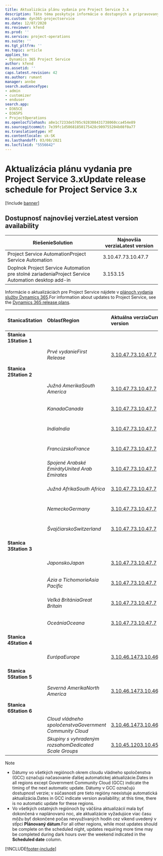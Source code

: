 ```yaml
---
title: Aktualizácia plánu vydania pre Project Service 3.x
description: Táto téma poskytuje informácie o dostupných a pripravovaných vydaniach aplikácie Dynamics 365 Project Service Automation.
ms.custom: dyn365-projectservice
ms.date: 12/07/2020
ms.reviewer: kfend
ms.prod: ''
ms.service: project-operations
ms.suite: ''
ms.tgt_pltfrm: ''
ms.topic: article
applies_to:
- Dynamics 365 Project Service
author: kfend
ms.assetid: ''
caps.latest.revision: 42
ms.author: rumant
manager: annbe
search.audienceType:
- admin
- customizer
- enduser
search.app:
- D365CE
- D365PS
- ProjectOperations
ms.openlocfilehash: a8e1c7233de5705c928308431738060cca454e89
ms.sourcegitcommit: 7e39fc1d50681850175428c909755204b08f0a77
ms.translationtype: HT
ms.contentlocale: sk-SK
ms.lasthandoff: 03/08/2021
ms.locfileid: "5556642"
---
```

# <a name="update-release-schedule-for-project-service-3x"></a><span data-ttu-id="488a1-103">Aktualizácia plánu vydania pre Project Service 3.x</span><span class="sxs-lookup"><span data-stu-id="488a1-103">Update release schedule for Project Service 3.x</span></span>

[!include [banner](../includes/psa-now-project-operations.md)]

## <a name="latest-version-availability"></a><span data-ttu-id="488a1-104">Dostupnosť najnovšej verzie</span><span class="sxs-lookup"><span data-stu-id="488a1-104">Latest version availability</span></span>

| <span data-ttu-id="488a1-105">Riešenie</span><span class="sxs-lookup"><span data-stu-id="488a1-105">Solution</span></span>  | <span data-ttu-id="488a1-106">Najnovšia verzia</span><span class="sxs-lookup"><span data-stu-id="488a1-106">Latest version</span></span> |
|-------|----|
| <span data-ttu-id="488a1-107">Project Service Automation</span><span class="sxs-lookup"><span data-stu-id="488a1-107">Project Service Automation</span></span>    | <span data-ttu-id="488a1-108">3.10.47.7</span><span class="sxs-lookup"><span data-stu-id="488a1-108">3.10.47.7</span></span> |
| <span data-ttu-id="488a1-109">Doplnok Project Service Automation pre stolné zariadenia</span><span class="sxs-lookup"><span data-stu-id="488a1-109">Project Service Automation desktop add-in</span></span>                | <span data-ttu-id="488a1-110">3.15</span><span class="sxs-lookup"><span data-stu-id="488a1-110">3.15</span></span>          |

<span data-ttu-id="488a1-111">Informácie o aktualizáciách pre Project Service nájdete v [plánoch vydania služby Dynamics 365](https://docs.microsoft.com/dynamics365/release-plans/).</span><span class="sxs-lookup"><span data-stu-id="488a1-111">For information about updates to Project Service, see the [Dynamics 365 release plans](https://docs.microsoft.com/dynamics365/release-plans/).</span></span> 

| <span data-ttu-id="488a1-112">Stanica</span><span class="sxs-lookup"><span data-stu-id="488a1-112">Station</span></span>  | <span data-ttu-id="488a1-113">Oblasť</span><span class="sxs-lookup"><span data-stu-id="488a1-113">Region</span></span> | <span data-ttu-id="488a1-114">Aktuálna verzia</span><span class="sxs-lookup"><span data-stu-id="488a1-114">Current version</span></span> | <span data-ttu-id="488a1-115">Ďalšia verzia</span><span class="sxs-lookup"><span data-stu-id="488a1-115">Next version</span></span> |  <span data-ttu-id="488a1-116">Plánovaný dátum</span><span class="sxs-lookup"><span data-stu-id="488a1-116">Scheduled date</span></span>
| :---   | :---   | :---   | :---   |:---   |         
|<span data-ttu-id="488a1-117"><strong>Stanica 1</strong></span><span class="sxs-lookup"><span data-stu-id="488a1-117"><strong>Station 1</strong></span></span> | |  |  | |
| | <span data-ttu-id="488a1-118"><i>Prvé vydanie</i></span><span class="sxs-lookup"><span data-stu-id="488a1-118"><i>First Release</i></span></span> | [<span data-ttu-id="488a1-119">3.10.47.7</span><span class="sxs-lookup"><span data-stu-id="488a1-119">3.10.47.7</span></span>](whats-new-ur-29.md) | <span data-ttu-id="488a1-120">Spracuje sa</span><span class="sxs-lookup"><span data-stu-id="488a1-120">TBD</span></span> | <span data-ttu-id="488a1-121">2. apríla 2021</span><span class="sxs-lookup"><span data-stu-id="488a1-121">April 2, 2021</span></span>
|<span data-ttu-id="488a1-122"><strong>Stanica 2</strong></span><span class="sxs-lookup"><span data-stu-id="488a1-122"><strong>Station 2</strong></span></span> | |  |  | |
| | <span data-ttu-id="488a1-123"><i>Južná Amerika</i></span><span class="sxs-lookup"><span data-stu-id="488a1-123"><i>South America</i></span></span> | [<span data-ttu-id="488a1-124">3.10.47.7</span><span class="sxs-lookup"><span data-stu-id="488a1-124">3.10.47.7</span></span>](whats-new-ur-29.md) | <span data-ttu-id="488a1-125">Spracuje sa</span><span class="sxs-lookup"><span data-stu-id="488a1-125">TBD</span></span> | <span data-ttu-id="488a1-126">2. apríla 2021</span><span class="sxs-lookup"><span data-stu-id="488a1-126">April 2, 2021</span></span>
| | <span data-ttu-id="488a1-127"><i>Kanada</i></span><span class="sxs-lookup"><span data-stu-id="488a1-127"><i>Canada</i></span></span> | [<span data-ttu-id="488a1-128">3.10.47.7</span><span class="sxs-lookup"><span data-stu-id="488a1-128">3.10.47.7</span></span>](whats-new-ur-29.md) | <span data-ttu-id="488a1-129">Spracuje sa</span><span class="sxs-lookup"><span data-stu-id="488a1-129">TBD</span></span> | <span data-ttu-id="488a1-130">2. apríla 2021</span><span class="sxs-lookup"><span data-stu-id="488a1-130">April 2, 2021</span></span>
| | <span data-ttu-id="488a1-131"><i>India</i></span><span class="sxs-lookup"><span data-stu-id="488a1-131"><i>India</i></span></span> | [<span data-ttu-id="488a1-132">3.10.47.7</span><span class="sxs-lookup"><span data-stu-id="488a1-132">3.10.47.7</span></span>](whats-new-ur-29.md) | <span data-ttu-id="488a1-133">Spracuje sa</span><span class="sxs-lookup"><span data-stu-id="488a1-133">TBD</span></span> | <span data-ttu-id="488a1-134">2. apríla 2021</span><span class="sxs-lookup"><span data-stu-id="488a1-134">April 2, 2021</span></span>
| | <span data-ttu-id="488a1-135"><i>Francúzsko</i></span><span class="sxs-lookup"><span data-stu-id="488a1-135"><i>France</i></span></span> | [<span data-ttu-id="488a1-136">3.10.47.7</span><span class="sxs-lookup"><span data-stu-id="488a1-136">3.10.47.7</span></span>](whats-new-ur-29.md) | <span data-ttu-id="488a1-137">Spracuje sa</span><span class="sxs-lookup"><span data-stu-id="488a1-137">TBD</span></span> | <span data-ttu-id="488a1-138">2. apríla 2021</span><span class="sxs-lookup"><span data-stu-id="488a1-138">April 2, 2021</span></span>
| | <span data-ttu-id="488a1-139"><i>Spojené Arabské Emiráty</i></span><span class="sxs-lookup"><span data-stu-id="488a1-139"><i>United Arab Emirates</i></span></span> | [<span data-ttu-id="488a1-140">3.10.47.7</span><span class="sxs-lookup"><span data-stu-id="488a1-140">3.10.47.7</span></span>](whats-new-ur-29.md) | <span data-ttu-id="488a1-141">Spracuje sa</span><span class="sxs-lookup"><span data-stu-id="488a1-141">TBD</span></span> | <span data-ttu-id="488a1-142">2. apríla 2021</span><span class="sxs-lookup"><span data-stu-id="488a1-142">April 2, 2021</span></span>
| | <span data-ttu-id="488a1-143"><i>Južná Afrika</i></span><span class="sxs-lookup"><span data-stu-id="488a1-143"><i>South Africa</i></span></span> | [<span data-ttu-id="488a1-144">3.10.47.7</span><span class="sxs-lookup"><span data-stu-id="488a1-144">3.10.47.7</span></span>](whats-new-ur-29.md) | <span data-ttu-id="488a1-145">Spracuje sa</span><span class="sxs-lookup"><span data-stu-id="488a1-145">TBD</span></span> | <span data-ttu-id="488a1-146">2. apríla 2021</span><span class="sxs-lookup"><span data-stu-id="488a1-146">April 2, 2021</span></span>
| | <span data-ttu-id="488a1-147"><i>Nemecko</i></span><span class="sxs-lookup"><span data-stu-id="488a1-147"><i>Germany</i></span></span> | [<span data-ttu-id="488a1-148">3.10.47.7</span><span class="sxs-lookup"><span data-stu-id="488a1-148">3.10.47.7</span></span>](whats-new-ur-29.md) | <span data-ttu-id="488a1-149">Spracuje sa</span><span class="sxs-lookup"><span data-stu-id="488a1-149">TBD</span></span> | <span data-ttu-id="488a1-150">2. apríla 2021</span><span class="sxs-lookup"><span data-stu-id="488a1-150">April 2, 2021</span></span>
| | <span data-ttu-id="488a1-151"><i>Švajčiarsko</i></span><span class="sxs-lookup"><span data-stu-id="488a1-151"><i>Switzerland</i></span></span> | [<span data-ttu-id="488a1-152">3.10.47.7</span><span class="sxs-lookup"><span data-stu-id="488a1-152">3.10.47.7</span></span>](whats-new-ur-29.md) | <span data-ttu-id="488a1-153">Spracuje sa</span><span class="sxs-lookup"><span data-stu-id="488a1-153">TBD</span></span> | <span data-ttu-id="488a1-154">2. apríla 2021</span><span class="sxs-lookup"><span data-stu-id="488a1-154">April 2, 2021</span></span>
|<span data-ttu-id="488a1-155"><strong>Stanica 3</strong></span><span class="sxs-lookup"><span data-stu-id="488a1-155"><strong>Station 3</strong></span></span> | |  |  | |
| | <span data-ttu-id="488a1-156"><i>Japonsko</i></span><span class="sxs-lookup"><span data-stu-id="488a1-156"><i>Japan</i></span></span> | [<span data-ttu-id="488a1-157">3.10.47.7</span><span class="sxs-lookup"><span data-stu-id="488a1-157">3.10.47.7</span></span>](whats-new-ur-29.md) | <span data-ttu-id="488a1-158">Spracuje sa</span><span class="sxs-lookup"><span data-stu-id="488a1-158">TBD</span></span> | <span data-ttu-id="488a1-159">9. apríla 2021</span><span class="sxs-lookup"><span data-stu-id="488a1-159">April 9, 2021</span></span>
| | <span data-ttu-id="488a1-160"><i>Ázia a Tichomorie</i></span><span class="sxs-lookup"><span data-stu-id="488a1-160"><i>Asia Pacific</i></span></span> | [<span data-ttu-id="488a1-161">3.10.47.7</span><span class="sxs-lookup"><span data-stu-id="488a1-161">3.10.47.7</span></span>](whats-new-ur-29.md) | <span data-ttu-id="488a1-162">Spracuje sa</span><span class="sxs-lookup"><span data-stu-id="488a1-162">TBD</span></span> | <span data-ttu-id="488a1-163">9. apríla 2021</span><span class="sxs-lookup"><span data-stu-id="488a1-163">April 9, 2021</span></span>
| | <span data-ttu-id="488a1-164"><i>Veľká Británia</i></span><span class="sxs-lookup"><span data-stu-id="488a1-164"><i>Great Britain</i></span></span> | [<span data-ttu-id="488a1-165">3.10.47.7</span><span class="sxs-lookup"><span data-stu-id="488a1-165">3.10.47.7</span></span>](whats-new-ur-29.md) | <span data-ttu-id="488a1-166">Spracuje sa</span><span class="sxs-lookup"><span data-stu-id="488a1-166">TBD</span></span> | <span data-ttu-id="488a1-167">9. apríla 2021</span><span class="sxs-lookup"><span data-stu-id="488a1-167">April 9, 2021</span></span>
| | <span data-ttu-id="488a1-168"><i>Oceánia</i></span><span class="sxs-lookup"><span data-stu-id="488a1-168"><i>Oceana</i></span></span> | [<span data-ttu-id="488a1-169">3.10.47.7</span><span class="sxs-lookup"><span data-stu-id="488a1-169">3.10.47.7</span></span>](whats-new-ur-29.md) | <span data-ttu-id="488a1-170">Spracuje sa</span><span class="sxs-lookup"><span data-stu-id="488a1-170">TBD</span></span> | <span data-ttu-id="488a1-171">9. apríla 2021</span><span class="sxs-lookup"><span data-stu-id="488a1-171">April 9, 2021</span></span>
|<span data-ttu-id="488a1-172"><strong>Stanica 4</strong></span><span class="sxs-lookup"><span data-stu-id="488a1-172"><strong>Station 4</strong></span></span> | |  |  | |
| | <span data-ttu-id="488a1-173"><i>Európa</i></span><span class="sxs-lookup"><span data-stu-id="488a1-173"><i>Europe</i></span></span> | [<span data-ttu-id="488a1-174">3.10.46.147</span><span class="sxs-lookup"><span data-stu-id="488a1-174">3.10.46.147</span></span>](whats-new-ur-28-6.md) | [<span data-ttu-id="488a1-175">3.10.47.7</span><span class="sxs-lookup"><span data-stu-id="488a1-175">3.10.47.7</span></span>](whats-new-ur-29.md) | <span data-ttu-id="488a1-176">12. marca 2021</span><span class="sxs-lookup"><span data-stu-id="488a1-176">March 12, 2021</span></span>
|<span data-ttu-id="488a1-177"><strong>Stanica 5</strong></span><span class="sxs-lookup"><span data-stu-id="488a1-177"><strong>Station 5</strong></span></span> | |  |  | |
| | <span data-ttu-id="488a1-178"><i>Severná Amerika</i></span><span class="sxs-lookup"><span data-stu-id="488a1-178"><i>North America</i></span></span> | [<span data-ttu-id="488a1-179">3.10.46.147</span><span class="sxs-lookup"><span data-stu-id="488a1-179">3.10.46.147</span></span>](whats-new-ur-28-6.md) | [<span data-ttu-id="488a1-180">3.10.47.7</span><span class="sxs-lookup"><span data-stu-id="488a1-180">3.10.47.7</span></span>](whats-new-ur-29.md) | <span data-ttu-id="488a1-181">19. marca 2021</span><span class="sxs-lookup"><span data-stu-id="488a1-181">March 19, 2021</span></span>
|<span data-ttu-id="488a1-182"><strong>Stanica 6</strong></span><span class="sxs-lookup"><span data-stu-id="488a1-182"><strong>Station 6</strong></span></span> | |  |  | |
| | <span data-ttu-id="488a1-183"><i>Cloud vládneho spoločenstva</i></span><span class="sxs-lookup"><span data-stu-id="488a1-183"><i>Government Community Cloud</i></span></span> | [<span data-ttu-id="488a1-184">3.10.46.147</span><span class="sxs-lookup"><span data-stu-id="488a1-184">3.10.46.147</span></span>](whats-new-ur-28-6.md) | [<span data-ttu-id="488a1-185">3.10.47.7</span><span class="sxs-lookup"><span data-stu-id="488a1-185">3.10.47.7</span></span>](whats-new-ur-29.md) | <span data-ttu-id="488a1-186">19. marca 2021</span><span class="sxs-lookup"><span data-stu-id="488a1-186">March 19, 2021</span></span>
| | <span data-ttu-id="488a1-187"><i>Skupiny s vyhradeným rozsahom</i></span><span class="sxs-lookup"><span data-stu-id="488a1-187"><i>Dedicated Scale Groups</i></span></span> | [<span data-ttu-id="488a1-188">3.10.45.120</span><span class="sxs-lookup"><span data-stu-id="488a1-188">3.10.45.120</span></span>](whats-new-ur-27-6.md) | [<span data-ttu-id="488a1-189">3.10.46.147</span><span class="sxs-lookup"><span data-stu-id="488a1-189">3.10.46.147</span></span>](whats-new-ur-28-6.md) | <span data-ttu-id="488a1-190">05. marca 2021</span><span class="sxs-lookup"><span data-stu-id="488a1-190">March 05, 2021</span></span>

>[!Note]
> - <span data-ttu-id="488a1-191">Dátumy vo všetkých regiónoch okrem cloudu vládneho spoločenstva (GCC) označujú načasovanie ďalšej automatickej aktualizácie.</span><span class="sxs-lookup"><span data-stu-id="488a1-191">Dates in all regions except Government Community Cloud (GCC) indicate the timing of the next automatic update.</span></span> <span data-ttu-id="488a1-192">Dátumy v GCC označujú dostupnosť verzie; v súčasnosti pre tieto regióny neexistuje automatická aktualizácia.</span><span class="sxs-lookup"><span data-stu-id="488a1-192">Dates in GCC indicate version availability; at this time, there is no automatic update for these regions.</span></span>
> - <span data-ttu-id="488a1-193">Vo všetkých ostatných regiónoch by väčšina aktualizácií mala byť dokončená v naplánovanú noc, ale aktualizácie vyžadujúce viac času môžu byť dokončené počas nevyužívaných hodín cez víkend uvedený v stĺpci **Plánovaný dátum**.</span><span class="sxs-lookup"><span data-stu-id="488a1-193">For all other regions, while most updates should be complete on the scheduled night, updates requiring more time may be completed during dark hours over the weekend indicated in the **Scheduled date** column.</span></span>


[!INCLUDE[footer-include](../includes/footer-banner.md)]
